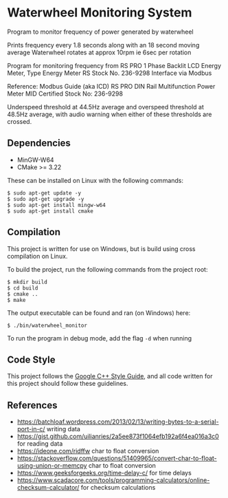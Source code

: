 # Waterwheel Monitoring System

Program to monitor frequency of power generated by waterwheel

Prints frequency every 1.8 seconds along with an 18 second moving average
Waterwheel rotates at approx 10rpm ie 6sec per rotation

Program for monitoring frequency from RS PRO 1 Phase Backlit LCD Energy Meter, Type Energy Meter RS Stock No. 236-9298
Interface via Modbus

Reference: Modbus Guide (aka ICD)
RS PRO DIN Rail Multifunction Power Meter
MID Certified
Stock No: 236-9298

Underspeed threshold at 44.5Hz average and overspeed threshold at 48.5Hz average, with audio warning when either of these thresholds are crossed.

## Dependencies
- MinGW-W64
- CMake >= 3.22

These can be installed on Linux with the following commands:

    $ sudo apt-get update -y
    $ sudo apt-get upgrade -y
    $ sudo apt-get install mingw-w64
    $ sudo apt-get install cmake


## Compilation

This project is written for use on Windows, but is build using cross compilation on Linux.

To build the project, run the following commands from the project root:

    $ mkdir build
    $ cd build
    $ cmake ..
    $ make


The output executable can be found and ran (on Windows) here:

    $ ./bin/waterwheel_monitor

To run the program in debug mode, add the flag `-d` when running

## Code Style

This project follows the [Google C++ Style Guide](https://google.github.io/styleguide/cppguide.html), and all code written for this project should follow these guidelines.

## References

- https://batchloaf.wordpress.com/2013/02/13/writing-bytes-to-a-serial-port-in-c/   writing data
- https://gist.github.com/uilianries/2a5ee873f1064efb192a6f4ea016a3c0   for reading data
- https://ideone.com/ridffw char to float conversion
- https://stackoverflow.com/questions/51409965/convert-char-to-float-using-union-or-memcpy char to float conversion
- https://www.geeksforgeeks.org/time-delay-c/  for time delays
- https://www.scadacore.com/tools/programming-calculators/online-checksum-calculator/ for checksum calculations
